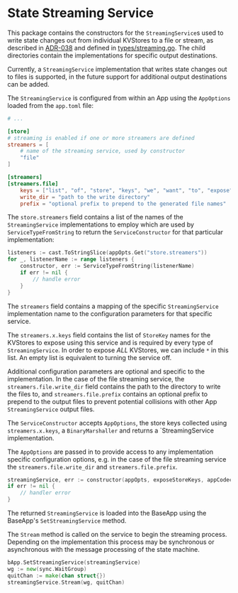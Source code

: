 # State Streaming Service

This package contains the constructors for the `StreamingService`s used to write
state changes out from individual KVStores to a file or stream, as described in
[ADR-038](https://github.com/adminoid/cosmos-sdk/blob/main/docs/architecture/adr-038-state-listening.md)
and defined in [types/streaming.go](https://github.com/adminoid/cosmos-sdk/blob/main/store/types/streaming.go).
The child directories contain the implementations for specific output destinations.

Currently, a `StreamingService` implementation that writes state changes out to
files is supported, in the future support for additional output destinations can
be added.

The `StreamingService` is configured from within an App using the `AppOptions`
loaded from the `app.toml` file:

```toml
# ...

[store]
# streaming is enabled if one or more streamers are defined
streamers = [
    # name of the streaming service, used by constructor
    "file"
]

[streamers]
[streamers.file]
    keys = ["list", "of", "store", "keys", "we", "want", "to", "expose", "for", "this", "streaming", "service"]
    write_dir = "path to the write directory"
    prefix = "optional prefix to prepend to the generated file names"
```

The `store.streamers` field contains a list of the names of the `StreamingService`
implementations to employ which are used by `ServiceTypeFromString` to return
the `ServiceConstructor` for that particular implementation:

```go
listeners := cast.ToStringSlice(appOpts.Get("store.streamers"))
for _, listenerName := range listeners {
    constructor, err := ServiceTypeFromString(listenerName)
    if err != nil {
    	// handle error
    }
}
```

The `streamers` field contains a mapping of the specific `StreamingService`
implementation name to the configuration parameters for that specific service.

The `streamers.x.keys` field contains the list of `StoreKey` names for the
KVStores to expose using this service and is required by every type of
`StreamingService`. In order to expose *ALL* KVStores, we can include `*` in
this list. An empty list is equivalent to turning the service off.

Additional configuration parameters are optional and specific to the implementation.
In the case of the file streaming service, the `streamers.file.write_dir` field
contains the path to the directory to write the files to, and `streamers.file.prefix`
contains an optional prefix to prepend to the output files to prevent potential
collisions with other App `StreamingService` output files.

The `ServiceConstructor` accepts `AppOptions`, the store keys collected using
`streamers.x.keys`, a `BinaryMarshaller` and returns a `StreamingService
implementation.

The `AppOptions` are passed in to provide access to any implementation specific
configuration options, e.g. in the case of the file streaming service the
`streamers.file.write_dir` and `streamers.file.prefix`.

```go
streamingService, err := constructor(appOpts, exposeStoreKeys, appCodec)
if err != nil {
    // handler error
}
```

The returned `StreamingService` is loaded into the BaseApp using the BaseApp's
`SetStreamingService` method.

The `Stream` method is called on the service to begin the streaming process.
Depending on the implementation this process may be synchronous or asynchronous
with the message processing of the state machine.

```go
bApp.SetStreamingService(streamingService)
wg := new(sync.WaitGroup)
quitChan := make(chan struct{})
streamingService.Stream(wg, quitChan)
```
